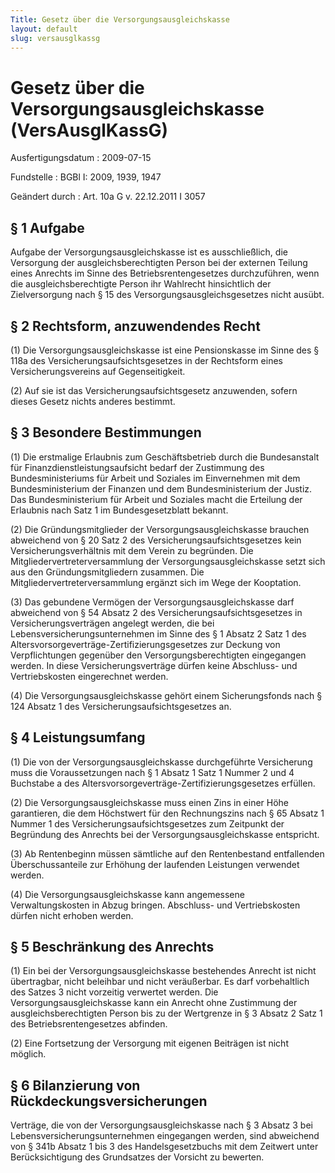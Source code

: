 ```yaml
---
Title: Gesetz über die Versorgungsausgleichskasse
layout: default
slug: versausglkassg
---
```


# Gesetz über die Versorgungsausgleichskasse (VersAusglKassG)

Ausfertigungsdatum
:   2009-07-15

Fundstelle
:   BGBl I: 2009, 1939, 1947

Geändert durch
:   Art. 10a G v. 22.12.2011 I 3057


## § 1 Aufgabe

Aufgabe der Versorgungsausgleichskasse ist es ausschließlich, die
Versorgung der ausgleichsberechtigten Person bei der externen Teilung
eines Anrechts im Sinne des Betriebsrentengesetzes durchzuführen, wenn
die ausgleichsberechtigte Person ihr Wahlrecht hinsichtlich der
Zielversorgung nach § 15 des Versorgungsausgleichsgesetzes nicht
ausübt.


## § 2 Rechtsform, anzuwendendes Recht

(1) Die Versorgungsausgleichskasse ist eine Pensionskasse im Sinne des
§ 118a des Versicherungsaufsichtsgesetzes in der Rechtsform eines
Versicherungsvereins auf Gegenseitigkeit.

(2) Auf sie ist das Versicherungsaufsichtsgesetz anzuwenden, sofern
dieses Gesetz nichts anderes bestimmt.


## § 3 Besondere Bestimmungen

(1) Die erstmalige Erlaubnis zum Geschäftsbetrieb durch die
Bundesanstalt für Finanzdienstleistungsaufsicht bedarf der Zustimmung
des Bundesministeriums für Arbeit und Soziales im Einvernehmen mit dem
Bundesministerium der Finanzen und dem Bundesministerium der Justiz.
Das Bundesministerium für Arbeit und Soziales macht die Erteilung der
Erlaubnis nach Satz 1 im Bundesgesetzblatt bekannt.

(2) Die Gründungsmitglieder der Versorgungsausgleichskasse brauchen
abweichend von § 20 Satz 2 des Versicherungsaufsichtsgesetzes kein
Versicherungsverhältnis mit dem Verein zu begründen. Die
Mitgliedervertreterversammlung der Versorgungsausgleichskasse setzt
sich aus den Gründungsmitgliedern zusammen. Die
Mitgliedervertreterversammlung ergänzt sich im Wege der Kooptation.

(3) Das gebundene Vermögen der Versorgungsausgleichskasse darf
abweichend von § 54 Absatz 2 des Versicherungsaufsichtsgesetzes in
Versicherungsverträgen angelegt werden, die bei
Lebensversicherungsunternehmen im Sinne des § 1 Absatz 2 Satz 1 des
Altersvorsorgeverträge-Zertifizierungsgesetzes zur Deckung von
Verpflichtungen gegenüber den Versorgungsberechtigten eingegangen
werden. In diese Versicherungsverträge dürfen keine Abschluss- und
Vertriebskosten eingerechnet werden.

(4) Die Versorgungsausgleichskasse gehört einem Sicherungsfonds nach §
124 Absatz 1 des Versicherungsaufsichtsgesetzes an.


## § 4 Leistungsumfang

(1) Die von der Versorgungsausgleichskasse durchgeführte Versicherung
muss die Voraussetzungen nach § 1 Absatz 1 Satz 1 Nummer 2 und 4
Buchstabe a des Altersvorsorgeverträge-Zertifizierungsgesetzes
erfüllen.

(2) Die Versorgungsausgleichskasse muss einen Zins in einer Höhe
garantieren, die dem Höchstwert für den Rechnungszins nach § 65 Absatz
1 Nummer 1 des Versicherungsaufsichtsgesetzes zum Zeitpunkt der
Begründung des Anrechts bei der Versorgungsausgleichskasse entspricht.

(3) Ab Rentenbeginn müssen sämtliche auf den Rentenbestand
entfallenden Überschussanteile zur Erhöhung der laufenden Leistungen
verwendet werden.

(4) Die Versorgungsausgleichskasse kann angemessene Verwaltungskosten
in Abzug bringen. Abschluss- und Vertriebskosten dürfen nicht erhoben
werden.


## § 5 Beschränkung des Anrechts

(1) Ein bei der Versorgungsausgleichskasse bestehendes Anrecht ist
nicht übertragbar, nicht beleihbar und nicht veräußerbar. Es darf
vorbehaltlich des Satzes 3 nicht vorzeitig verwertet werden. Die
Versorgungsausgleichskasse kann ein Anrecht ohne Zustimmung der
ausgleichsberechtigten Person bis zu der Wertgrenze in § 3 Absatz 2
Satz 1 des Betriebsrentengesetzes abfinden.

(2) Eine Fortsetzung der Versorgung mit eigenen Beiträgen ist nicht
möglich.


## § 6 Bilanzierung von Rückdeckungsversicherungen

Verträge, die von der Versorgungsausgleichskasse nach § 3 Absatz 3 bei
Lebensversicherungsunternehmen eingegangen werden, sind abweichend von
§ 341b Absatz 1 bis 3 des Handelsgesetzbuchs mit dem Zeitwert unter
Berücksichtigung des Grundsatzes der Vorsicht zu bewerten.


